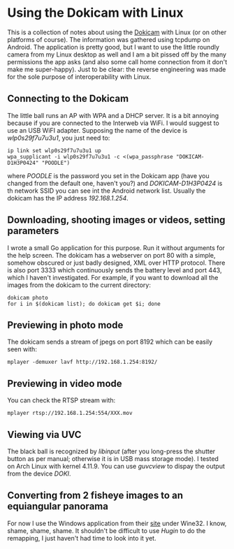 # Using the Dokicam with Linux

This is a collection of notes about using the
[Dokicam](http://www.dokicam.com) with Linux (or on other platforms of
course). The information was gathered using tcpdump on Android. The
application is pretty good, but I want to use the little roundly camera
from my Linux desktop as well and I am a bit pissed off by the many
permissions the app asks (and also some call home connection from it
don't make me super-happy). Just to be clear: the reverse engineering
was made for the sole purpose of interoperability with Linux.

## Connecting to the Dokicam

The little ball runs an AP with WPA and a DHCP server. It is a bit
annoying because if you are connected to the Interweb via WiFi. I
would suggest to use an USB WiFI adapter. Supposing the name of the
device is *wlp0s29f7u7u3u1*, you just need to:

```shell
ip link set wlp0s29f7u7u3u1 up
wpa_supplicant -i wlp0s29f7u7u3u1 -c <(wpa_passphrase "DOKICAM-D1H3P0424" "POODLE")
```

where *POODLE* is the password you set in the Dokicam app (have you
changed from the default one, haven't you?) and *DOKICAM-D1H3P0424* is
th network SSID you can see int the Android network list. Usually the
dokicam has the IP address *192.168.1.254*.

## Downloading, shooting images or videos, setting parameters

I wrote a small Go application for this purpose. Run it without
arguments for the help screen. The dokicam has a webserver on port 80
with a simple, somehow obscured or just badly designed, XML over HTTP
protocol. There is also port 3333 which continuously sends the battery
level and port 443, which I haven't investigated. For example, if you
want to download all the images from the dokicam to the current
directory:

```shell
dokicam photo
for i in $(dokicam list); do dokicam get $i; done
```

## Previewing in photo mode

The dokicam sends a stream of jpegs on port 8192 which can be easily
seen with:

```shell
mplayer -demuxer lavf http://192.168.1.254:8192/
```
## Previewing in video mode

You can check the RTSP stream with:

```shell
mplayer rtsp://192.168.1.254:554/XXX.mov
```

## Viewing via UVC

The black ball is recognized by *libinput* (after you long-press the
shutter button as per manual; otherwise it is in USB mass storage
mode). I tested on Arch Linux with kernel 4.11.9. You can use
*guvcview* to dispay the output from the device *DOKI*.

## Converting from 2 fisheye images to an equiangular panorama

For now I use the Windows application from their
[site](http://dokicam.com/downloads/0) under Wine32. I know, shame,
shame, shame. It shouldn't be difficult to use *Hugin* to do the
remapping, I just haven't had time to look into it yet.



